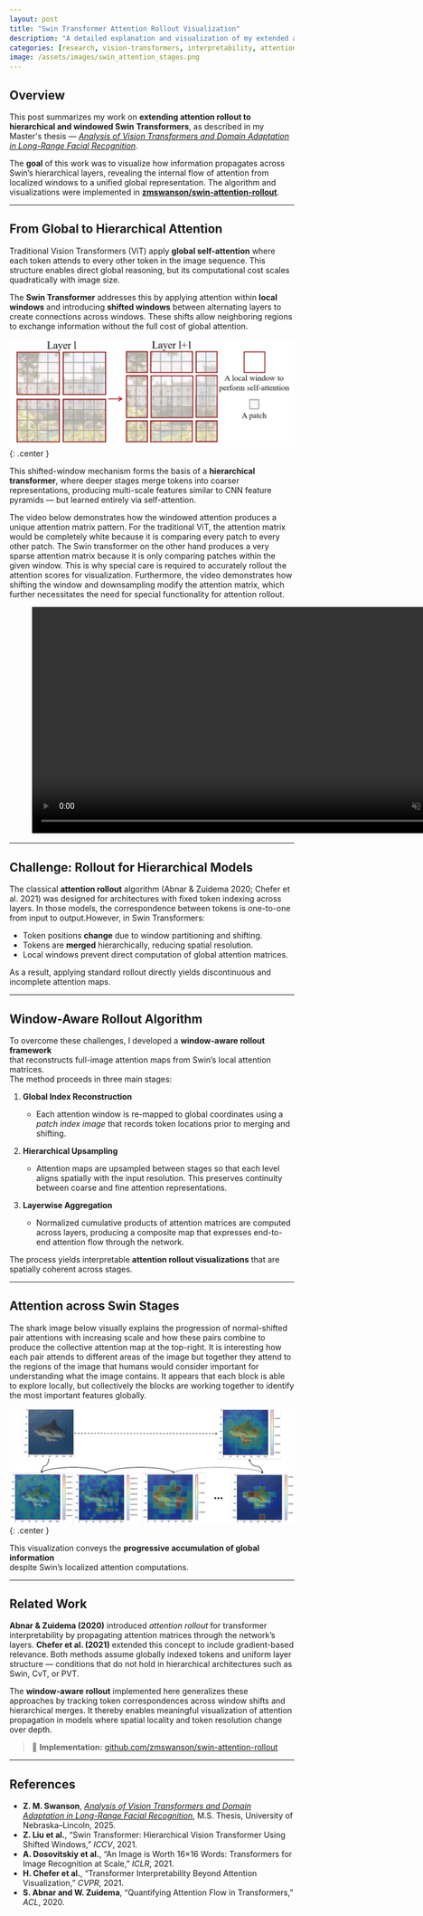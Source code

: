 ```yaml
---
layout: post
title: "Swin Transformer Attention Rollout Visualization"
description: "A detailed explanation and visualization of my extended attention rollout algorithm for hierarchical and windowed Swin Transformers."
categories: [research, vision-transformers, interpretability, attention]
image: /assets/images/swin_attention_stages.png
---
```


## Overview

This post summarizes my work on **extending attention rollout to hierarchical and windowed Swin**
**Transformers**, as described in my Master's thesis —
[*Analysis of Vision Transformers and Domain Adaptation in Long-Range Facial Recognition*](https://digitalcommons.unl.edu/elecengtheses/159/).  

The **goal** of this work was to visualize how information propagates across Swin’s hierarchical
layers, revealing the internal flow of attention from localized windows to a unified global
representation. The algorithm and visualizations were implemented in
[**zmswanson/swin-attention-rollout**](https://github.com/zmswanson/swin-attention-rollout).

---

## From Global to Hierarchical Attention

Traditional Vision Transformers (ViT) apply **global self-attention** where each token attends to
every other token in the image sequence. This structure enables direct global reasoning, but its
computational cost scales quadratically with image size.

The **Swin Transformer** addresses this by applying attention within **local windows** and
introducing **shifted windows** between alternating layers to create connections across windows.
These shifts allow neighboring regions to exchange information without the full cost of global
attention.

![Swin Window Diagram](/assets/images/swin_attention_diagram.png){: .center }

This shifted-window mechanism forms the basis of a **hierarchical transformer**, where deeper stages
merge tokens into coarser representations, producing multi-scale features similar to CNN feature
pyramids — but learned entirely via self-attention.

The video below demonstrates how the windowed attention produces a unique attention matrix pattern.
For the traditional ViT, the attention matrix would be completely white because it is comparing
every patch to every other patch. The Swin transformer on the other hand produces a very sparse
attention matrix because it is only comparing patches within the given window. This is why special
care is required to accurately rollout the attention scores for visualization. Furthermore, the
video demonstrates how shifting the window and downsampling modify the attention matrix, which
further necessitates the need for special functionality for attention rollout.

<figure style="text-align:center;">
  <video controls autoplay loop muted playsinline width="800">
    <source src="/assets/videos/swin_attention_rollout.mp4" type="video/mp4">
    Your browser does not support the video tag.
  </video>
</figure>

---

## Challenge: Rollout for Hierarchical Models

The classical **attention rollout** algorithm (Abnar & Zuidema 2020; Chefer et al. 2021) was
designed for architectures with fixed token indexing across layers. In those models, the
correspondence between tokens is one-to-one from input to output.However, in Swin Transformers:

- Token positions **change** due to window partitioning and shifting.  
- Tokens are **merged** hierarchically, reducing spatial resolution.
- Local windows prevent direct computation of global attention matrices.  

As a result, applying standard rollout directly yields discontinuous and incomplete attention maps.

---

## Window-Aware Rollout Algorithm

To overcome these challenges, I developed a **window-aware rollout framework**  
that reconstructs full-image attention maps from Swin’s local attention matrices.  
The method proceeds in three main stages:

1. **Global Index Reconstruction**  
   - Each attention window is re-mapped to global coordinates using a *patch index image* that records
   token locations prior to merging and shifting.

2. **Hierarchical Upsampling**  
   - Attention maps are upsampled between stages so that each level aligns spatially with the input resolution.
   This preserves continuity between coarse and fine attention representations.

3. **Layerwise Aggregation**  
   - Normalized cumulative products of attention matrices are computed across layers,
   producing a composite map that expresses end-to-end attention flow through the network.

The process yields interpretable **attention rollout visualizations** that are spatially coherent across stages.

---

## Attention across Swin Stages

The shark image below visually explains the progression of normal-shifted pair attentions with
increasing scale and how these pairs combine to produce the collective attention map at the
top-right. It is interesting how each pair attends to different areas of the image but together they
attend to the regions of the image that humans would consider important for understanding what the
image contains. It appears that each block is able to explore locally, but collectively the blocks
are working together to identify the most important features globally.

![Swin Attention Shark Diagram](/assets/images/shark_attention.png){: .center }

This visualization conveys the **progressive accumulation of global information**  
despite Swin’s localized attention computations.

---

## Related Work

**Abnar & Zuidema (2020)** introduced *attention rollout* for transformer interpretability by
propagating attention matrices through the network’s layers. **Chefer et al. (2021)** extended this
concept to include gradient-based relevance. Both methods assume globally indexed tokens and uniform
layer structure — conditions that do not hold in hierarchical architectures such as Swin, CvT, or
PVT.

The **window-aware rollout** implemented here generalizes these approaches by tracking token
correspondences across window shifts and hierarchical merges. It thereby enables meaningful
visualization of attention propagation in models where spatial locality and token resolution change
over depth.

> 🔗 **Implementation:** [github.com/zmswanson/swin-attention-rollout](https://github.com/zmswanson/swin-attention-rollout)

---

## References

- **Z. M. Swanson**, [*Analysis of Vision Transformers and Domain Adaptation in Long-Range Facial Recognition*](https://digitalcommons.unl.edu/elecengtheses/159/), M.S. Thesis, University of Nebraska–Lincoln, 2025.  
- **Z. Liu et al.**, “Swin Transformer: Hierarchical Vision Transformer Using Shifted Windows,” *ICCV*, 2021.  
- **A. Dosovitskiy et al.**, “An Image is Worth 16×16 Words: Transformers for Image Recognition at Scale,” *ICLR*, 2021.  
- **H. Chefer et al.**, “Transformer Interpretability Beyond Attention Visualization,” *CVPR*, 2021.  
- **S. Abnar and W. Zuidema**, “Quantifying Attention Flow in Transformers,” *ACL*, 2020.  
